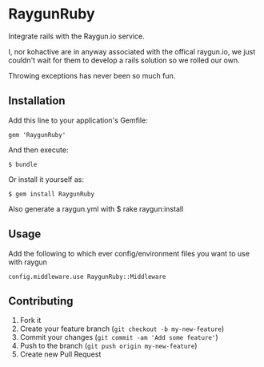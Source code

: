 # RaygunRuby

Integrate rails with the Raygun.io service.

I, nor kohactive are in anyway associated with the offical raygun.io, we just couldn't wait for them to develop a rails solution so we rolled our own.

Throwing exceptions has never been so much fun.





## Installation

Add this line to your application's Gemfile:

    gem 'RaygunRuby'

And then execute:

    $ bundle

Or install it yourself as:

    $ gem install RaygunRuby

Also generate a raygun.yml with
    $ rake raygun:install

## Usage

Add the following to which ever config/environment files you want to use with raygun
    
    config.middleware.use RaygunRuby::Middleware

## Contributing

1. Fork it
2. Create your feature branch (`git checkout -b my-new-feature`)
3. Commit your changes (`git commit -am 'Add some feature'`)
4. Push to the branch (`git push origin my-new-feature`)
5. Create new Pull Request
